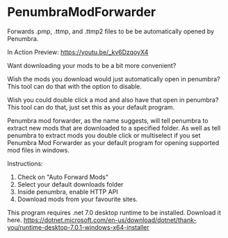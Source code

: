 # PenumbraModForwarder
Forwards .pmp, .ttmp, and .ttmp2 files to be be automatically opened by Penumbra.

In Action Preview:
https://youtu.be/_kv6DzqoyX4

Want downloading your mods to be a bit more convenient?

Wish the mods you download would just automatically open in penumbra?
This tool can do that with the option to disable.

Wish you could double click a mod and also have that open in penumbra?
This tool can do that, just set this as your default program.

Penumbra mod forwarder, as the name suggests, will tell penumbra to extract new mods that are downloaded to a specified folder. As well as tell penumbra to extract mods you double click or multiselect if you set Penumbra Mod Forwarder as your default program for opening supported mod files in windows.

Instructions:
1. Check on "Auto Forward Mods"
2. Select your default downloads folder
3. Inside penumbra, enable HTTP API
4. Download mods from your favourite sites.

This program requires .net 7.0 desktop runtime to be installed. Download it here.
https://dotnet.microsoft.com/en-us/download/dotnet/thank-you/runtime-desktop-7.0.1-windows-x64-installer
